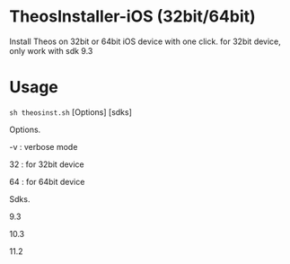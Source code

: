 # TheosInstaller-iOS (32bit/64bit)
Install Theos on 32bit or 64bit iOS device with one click. for 32bit device, only work with sdk 9.3

# Usage
`sh theosinst.sh` [Options] [sdks]

Options.

-v : verbose mode

32 : for 32bit device

64 : for 64bit device

Sdks.

9.3

10.3

11.2
